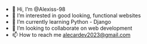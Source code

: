 - 👋 Hi, I’m @Alexiss-98
- 👀 I’m interested in good looking, functional websites
- 🌱 I’m currently learning Python - Django
- 💞️ I’m looking to collaborate on web development
- 📫 How to reach me alecardev2023@gmail.com

<!---
Alexiss-98/Alexiss-98 is a ✨ special ✨ repository because its `README.md` (this file) appears on your GitHub profile.
You can click the Preview link to take a look at your changes.
--->
